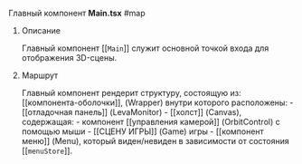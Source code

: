 Главный компонент **Main.tsx**
#map 

1. Описание

	Главный компонент [[`Main`]] служит основной точкой входа для отображения 3D-сцены.

2.  Маршрут

	Главный компонент рендерит структуру, состоящую из: 
		[[компонента-оболочки]], (Wrapper) внутри которого расположены:
		 - [[отладочная панель]] (LevaMonitor)
		 - [[холст]] (Canvas), содержащая:
			- компонент	[[управления камерой]] (OrbitControl) с помощью мыши
			- [[СЦЕНУ ИГРЫ]] (Game) игры
		- [[компонент меню]] (Menu), который виден/невиден в зависимости от состояния [[`menuStore`]].
		